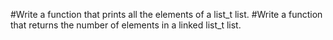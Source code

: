 #Write a function that prints all the elements of a list_t list.
#Write a function that returns the number of elements in a linked list_t list.
